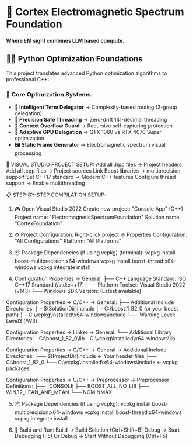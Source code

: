 # 🌈 Cortex Electromagnetic Spectrum Foundation

**Where EM sight combines LLM based compute.**

## 🏴‍☠️ Python Optimization Foundations

This project translates advanced Python optimization algorithms to professional C++:

### 💎 Core Optimization Systems:
- **🧠 Intelligent Term Delegator** → Complexity-based routing (2-group delegation)
- **🎯 Precision Safe Threading** → Zero-drift 141-decimal threading
- **🤯 Context Overflow Guard** → Recursive self-capturing protection
- **🚀 Adaptive GPU Delegation** → GTX 1060 vs RTX 4070 Super optimization
- **🖼️ Static Frame Generator** → Electromagnetic spectrum visual processing

📁 VISUAL STUDIO PROJECT SETUP:
Add all .hpp files → Project headers
Add all .cpp files → Project sources
Link Boost libraries → multiprecision support
Set C++17 standard → Modern C++ features
Configure thread support → Enable multithreading

📋 STEP-BY-STEP COMPILATION SETUP:
1. 🎮 Open Visual Studio 2022
Create new project: "Console App" (C++)
Project name: "ElectromagneticSpectrumFoundation"
Solution name: "CortexFoundation"

2. ⚙️ Project Configuration:
Right-click project → Properties
Configuration: "All Configurations"
Platform: "All Platforms"

3. 📦 Package Dependencies (if using vcpkg) (terminal):
vcpkg install boost-multiprecision:x64-windows
vcpkg install boost-thread:x64-windows
vcpkg integrate install

4. Configuration Properties → General:
├── C++ Language Standard: ISO C++17 Standard (/std:c++17)
├── Platform Toolset: Visual Studio 2022 (v143)
└── Windows SDK Version: (Latest available)

Configuration Properties → C/C++ → General:
├── Additional Include Directories:
│   - $(SolutionDir)include
│   - C:\boost_1_82_0  (or your boost path)
│   - C:\vcpkg\installed\x64-windows\include
└── Warning Level: Level3 (/W3)

Configuration Properties → Linker → General:
└── Additional Library Directories:
    - C:\boost_1_82_0\lib
    - C:\vcpkg\installed\x64-windows\lib

Configuration Properties → C/C++ → General → Additional Include Directories:
├── $(ProjectDir)include           ← Your header files
├── C:\boost_1_82_0
└── C:\vcpkg\installed\x64-windows\include  ← vcpkg packages

Configuration Properties → C/C++ → Preprocessor → Preprocessor Definitions:
├── _CONSOLE
├── BOOST_ALL_NO_LIB
├── WIN32_LEAN_AND_MEAN
└── NOMINMAX

5. 📦 Package Dependencies (if using vcpkg):
vcpkg install boost-multiprecision:x64-windows
vcpkg install boost-thread:x64-windows
vcpkg integrate install

6. 🚀 Build and Run:
Build → Build Solution (Ctrl+Shift+B)
Debug → Start Debugging (F5)
Or Debug → Start Without Debugging (Ctrl+F5)